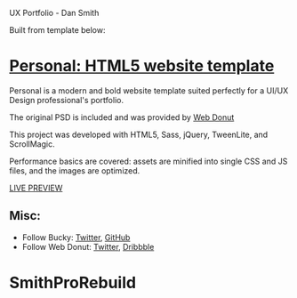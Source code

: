 UX Portfolio - Dan Smith

Built from template below:

# [Personal: HTML5 website template](http://buckymaler.com/featured-work/personal)

Personal is a modern and bold website template suited perfectly for a UI/UX Design professional's portfolio.

The original PSD is included and was provided by [Web Donut](http://webdonut.net)

This project was developed with HTML5, Sass, jQuery, TweenLite, and ScrollMagic.

Performance basics are covered: assets are minified into single CSS and JS files, and the images are optimized.

[LIVE PREVIEW](http://buckymaler.com/featured-work/personal)

## Misc:

* Follow Bucky: [Twitter](https://twitter.com/BuckyMaler), [GitHub](https://github.com/BuckyMaler)
* Follow Web Donut: [Twitter](https://twitter.com/@thewebdonut), [Dribbble](https://dribbble.com/WebDonut)
# SmithProRebuild
